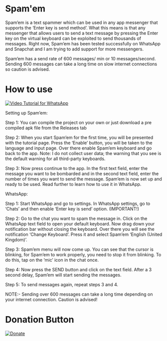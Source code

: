 # Spam'em
Spam’em is a text spammer which can be used in any app messenger that supports the ‘Enter key is send method’. What this means is that any messenger that allows users to send a text message by pressing the Enter key on the virtual keyboard can be exploited to send thousands of messages. Right now, Spam’em has been tested successfully on WhatsApp and Snapchat and I am trying to add support for more messengers.

Spam’em has a send rate of 600 messages/ min or 10 messages/second. Sending 600 messages can take a long time on slow internet connections so caution is advised.

# How to use

[![Video Tutorial for WhatsApp](http://i3.ytimg.com/vi/h3XrDkiCLUc/maxresdefault.jpg)](https://youtu.be/h3XrDkiCLUc)

Setting up Spam’em:

Step 1: You can compile the project on your own or just download a pre compiled apk file from the Releases tab

Step 2: When you start Spam’em for the first time, you will be presented with the tutorial page. Press the ‘Enable’ button, you will be taken to the language and input page. Over there enable Spam’em keyboard and go back to the app. Note: I do not collect user data; the warning that you see is the default warning for all third-party keyboards.

Step 3: Now press continue to the app. In the first text field, enter the message you want to be bombarded and in the second text field, enter the number of times you want to send the message. Spam’em is now set up and ready to be used. Read further to learn how to use it in WhatsApp.

WhatsApp:

Step 1: Start WhatsApp and go to settings. In WhatsApp settings, go to ‘Chats’ and then enable ‘Enter key is send’ option. (IMPORTANT!)

Step 2: Go to the chat you want to spam the message in. Click on the WhatsApp text field to open your default keyboard. Now drag down your notification bar without closing the keyboard. Over there you will see the notification ‘Change Keyboard’. Press it and select Spam’em ‘English (United Kingdom)’.

Step 3: Spam’em menu will now come up. You can see that the cursor is blinking, for Spam’em to work properly, you need to stop it from blinking. To do this, tap on the ‘mic’ icon in the chat once.

Step 4: Now press the SEND button and click on the text field. After a 3 second delay, Spam’em will start sending the messages.

Step 5: To send messages again, repeat steps 3 and 4.

NOTE:- Sending over 600 messages can take a long time depending on your internet connection. Caution is advised!

# Donation Button

[![Donate](https://img.shields.io/badge/Donate-PayPal-green.svg)](https://www.paypal.me/burhanuday)
